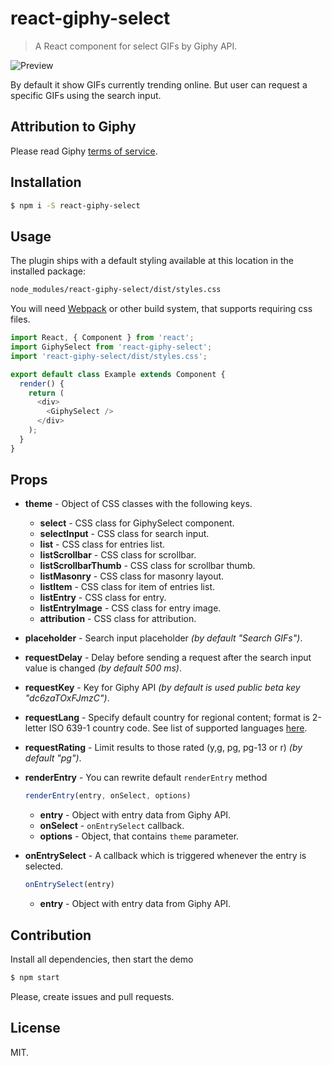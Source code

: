 # react-giphy-select

> A React component for select GIFs by Giphy API.

![Preview](https://raw.githubusercontent.com/WEACOMRU/react-giphy-select/master/github-preview.jpg)

By default it show GIFs currently trending online. But user can request
a specific GIFs using the search input.

## Attribution to Giphy
Please read Giphy [terms of service](https://giphy.com/terms).

## Installation
```bash
$ npm i -S react-giphy-select
```

## Usage
The plugin ships with a default styling available at this location in the installed package:
```bash
node_modules/react-giphy-select/dist/styles.css
```
You will need [Webpack](https://webpack.js.org/) or other build system, that supports requiring css files.
```javascript
import React, { Component } from 'react';
import GiphySelect from 'react-giphy-select';
import 'react-giphy-select/dist/styles.css';

export default class Example extends Component {
  render() {
    return (
      <div>
        <GiphySelect />
      </div>
    );
  }
}
```

## Props
- **theme** - Object of CSS classes with the following keys.
  - **select** - CSS class for GiphySelect component.
  - **selectInput** - CSS class for search input.
  - **list** - CSS class for entries list.
  - **listScrollbar** - CSS class for scrollbar.
  - **listScrollbarThumb** - CSS class for scrollbar thumb.
  - **listMasonry** - CSS class for masonry layout.
  - **listItem** - CSS class for item of entries list.
  - **listEntry** - CSS class for entry.
  - **listEntryImage** - CSS class for entry image.
  - **attribution** - CSS class for attribution.
- **placeholder** - Search input placeholder *(by default "Search GIFs")*.
- **requestDelay** - Delay before sending a request after the search input value is changed *(by default 500 ms)*.
- **requestKey** - Key for Giphy API *(by default is used public beta key "dc6zaTOxFJmzC")*.
- **requestLang** - Specify default country for regional content; format is 2-letter
ISO 639-1 country code. See list of supported languages [here](https://github.com/Giphy/GiphyAPI#language-support).
- **requestRating** - Limit results to those rated (y,g, pg, pg-13 or r) *(by default "pg")*.
- **renderEntry** - You can rewrite default `renderEntry` method

  ```javascript
  renderEntry(entry, onSelect, options)
  ```

  - **entry** - Object with entry data from Giphy API.
  - **onSelect** - `onEntrySelect` callback.
  - **options** - Object, that contains `theme` parameter.

- **onEntrySelect** - A callback which is triggered whenever the entry is selected.

  ```javascript
  onEntrySelect(entry)
  ```

  - **entry** - Object with entry data from Giphy API.

## Contribution
Install all dependencies, then start the demo
```bash
$ npm start
```
Please, create issues and pull requests.

## License
MIT.
